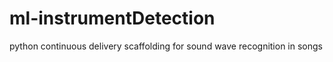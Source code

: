 # ml-instrumentDetection
python continuous delivery scaffolding for sound wave recognition in songs
